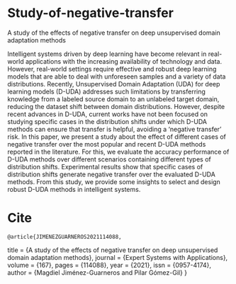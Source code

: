 # Study-of-negative-transfer
A study of the effects of negative transfer on deep unsupervised domain adaptation methods

  Intelligent systems driven by deep learning have become relevant in real-world applications with the increasing availability of technology and data. However, real-world settings require effective and robust deep learning models that are able to deal with unforeseen samples and a variety of data distributions. Recently, Unsupervised Domain Adaptation (UDA) for deep learning models (D-UDA) addresses such limitations by transferring knowledge from a labeled source domain to an unlabeled target domain, reducing the dataset shift between domain distributions. However, despite recent advances in D-UDA, current works have not been focused on studying specific cases in the distribution shifts under which D-UDA methods can ensure that transfer is helpful, avoiding a ‘negative transfer’ risk. In this paper, we present a study about the effect of different cases of negative transfer over the most popular and recent D-UDA methods reported in the literature. For this, we evaluate the accuracy performance of D-UDA methods over different scenarios containing different types of distribution shifts. Experimental results show that specific cases of distribution shifts generate negative transfer over the evaluated D-UDA methods. From this study, we provide some insights to select and design robust D-UDA methods in intelligent systems.



# Cite

	@article{JIMENEZGUARNEROS2021114088,
  title = {A study of the effects of negative transfer on deep unsupervised domain adaptation methods},
  journal = {Expert Systems with Applications},
  volume = {167},
  pages = {114088},
  year = {2021},
  issn = {0957-4174},
  author = {Magdiel Jiménez-Guarneros and Pilar Gómez-Gil}
  }

